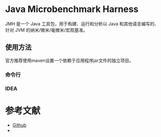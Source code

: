 # Java Microbenchmark Harness
JMH 是一个 Java 工具包，用于构建、运行和分析以 Java 和其他语言编写的、针对 JVM 的纳米/微米/毫微米/宏观基准。

## 使用方法
官方推荐使用maven设置一个依赖于应用程序jar文件的独立项目。
### 命令行


### IDEA



# 参考文献
- [Github](https://github.com/openjdk/jmh?tab=readme-ov-file)
- 

